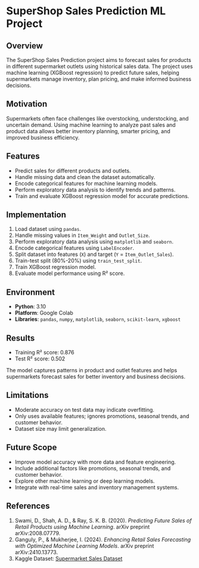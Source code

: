 # SuperShop Sales Prediction ML Project

## Overview
The SuperShop Sales Prediction project aims to forecast sales for products in different supermarket outlets using historical sales data. The project uses machine learning (XGBoost regression) to predict future sales, helping supermarkets manage inventory, plan pricing, and make informed business decisions.

## Motivation
Supermarkets often face challenges like overstocking, understocking, and uncertain demand. Using machine learning to analyze past sales and product data allows better inventory planning, smarter pricing, and improved business efficiency.

## Features
- Predict sales for different products and outlets.
- Handle missing data and clean the dataset automatically.
- Encode categorical features for machine learning models.
- Perform exploratory data analysis to identify trends and patterns.
- Train and evaluate XGBoost regression model for accurate predictions.



## Implementation
1. Load dataset using `pandas`.
2. Handle missing values in `Item_Weight` and `Outlet_Size`.
3. Perform exploratory data analysis using `matplotlib` and `seaborn`.
4. Encode categorical features using `LabelEncoder`.
5. Split dataset into features (`X`) and target (`Y` = `Item_Outlet_Sales`).
6. Train-test split (80%-20%) using `train_test_split`.
7. Train XGBoost regression model.
8. Evaluate model performance using R² score.

## Environment
- **Python**: 3.10  
- **Platform**: Google Colab  
- **Libraries**: `pandas`, `numpy`, `matplotlib`, `seaborn`, `scikit-learn`, `xgboost`  

## Results
- Training R² score: 0.876  
- Test R² score: 0.502  

The model captures patterns in product and outlet features and helps supermarkets forecast sales for better inventory and business decisions.

## Limitations
- Moderate accuracy on test data may indicate overfitting.  
- Only uses available features; ignores promotions, seasonal trends, and customer behavior.  
- Dataset size may limit generalization.

## Future Scope
- Improve model accuracy with more data and feature engineering.  
- Include additional factors like promotions, seasonal trends, and customer behavior.  
- Explore other machine learning or deep learning models.  
- Integrate with real-time sales and inventory management systems.

## References
1. Swami, D., Shah, A. D., & Ray, S. K. B. (2020). *Predicting Future Sales of Retail Products using Machine Learning*. arXiv preprint arXiv:2008.07779.  
2. Ganguly, P., & Mukherjee, I. (2024). *Enhancing Retail Sales Forecasting with Optimized Machine Learning Models*. arXiv preprint arXiv:2410.13773.  
3. Kaggle Dataset: [Supermarket Sales Dataset](https://www.kaggle.com/datasets/faresashraf1001/supermarket-sales)  

